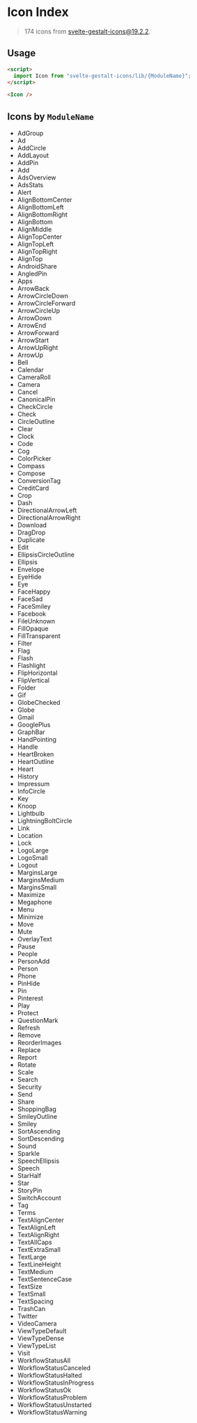 # Icon Index

> 174 icons from svelte-gestalt-icons@19.2.2.

## Usage

```html
<script>
  import Icon from "svelte-gestalt-icons/lib/{ModuleName}";
</script>

<Icon />
```

## Icons by `ModuleName`

- AdGroup
- Ad
- AddCircle
- AddLayout
- AddPin
- Add
- AdsOverview
- AdsStats
- Alert
- AlignBottomCenter
- AlignBottomLeft
- AlignBottomRight
- AlignBottom
- AlignMiddle
- AlignTopCenter
- AlignTopLeft
- AlignTopRight
- AlignTop
- AndroidShare
- AngledPin
- Apps
- ArrowBack
- ArrowCircleDown
- ArrowCircleForward
- ArrowCircleUp
- ArrowDown
- ArrowEnd
- ArrowForward
- ArrowStart
- ArrowUpRight
- ArrowUp
- Bell
- Calendar
- CameraRoll
- Camera
- Cancel
- CanonicalPin
- CheckCircle
- Check
- CircleOutline
- Clear
- Clock
- Code
- Cog
- ColorPicker
- Compass
- Compose
- ConversionTag
- CreditCard
- Crop
- Dash
- DirectionalArrowLeft
- DirectionalArrowRight
- Download
- DragDrop
- Duplicate
- Edit
- EllipsisCircleOutline
- Ellipsis
- Envelope
- EyeHide
- Eye
- FaceHappy
- FaceSad
- FaceSmiley
- Facebook
- FileUnknown
- FillOpaque
- FillTransparent
- Filter
- Flag
- Flash
- Flashlight
- FlipHorizontal
- FlipVertical
- Folder
- Gif
- GlobeChecked
- Globe
- Gmail
- GooglePlus
- GraphBar
- HandPointing
- Handle
- HeartBroken
- HeartOutline
- Heart
- History
- Impressum
- InfoCircle
- Key
- Knoop
- Lightbulb
- LightningBoltCircle
- Link
- Location
- Lock
- LogoLarge
- LogoSmall
- Logout
- MarginsLarge
- MarginsMedium
- MarginsSmall
- Maximize
- Megaphone
- Menu
- Minimize
- Move
- Mute
- OverlayText
- Pause
- People
- PersonAdd
- Person
- Phone
- PinHide
- Pin
- Pinterest
- Play
- Protect
- QuestionMark
- Refresh
- Remove
- ReorderImages
- Replace
- Report
- Rotate
- Scale
- Search
- Security
- Send
- Share
- ShoppingBag
- SmileyOutline
- Smiley
- SortAscending
- SortDescending
- Sound
- Sparkle
- SpeechEllipsis
- Speech
- StarHalf
- Star
- StoryPin
- SwitchAccount
- Tag
- Terms
- TextAlignCenter
- TextAlignLeft
- TextAlignRight
- TextAllCaps
- TextExtraSmall
- TextLarge
- TextLineHeight
- TextMedium
- TextSentenceCase
- TextSize
- TextSmall
- TextSpacing
- TrashCan
- Twitter
- VideoCamera
- ViewTypeDefault
- ViewTypeDense
- ViewTypeList
- Visit
- WorkflowStatusAll
- WorkflowStatusCanceled
- WorkflowStatusHalted
- WorkflowStatusInProgress
- WorkflowStatusOk
- WorkflowStatusProblem
- WorkflowStatusUnstarted
- WorkflowStatusWarning
